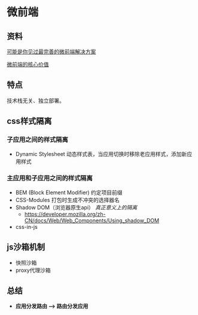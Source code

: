 # 微前端

## 资料

[可能是你见过最完善的微前端解决方案](https://zhuanlan.zhihu.com/p/78362028)

[微前端的核心价值](https://zhuanlan.zhihu.com/p/95085796)

## 特点

技术栈无关、独立部署。

## css样式隔离

### 子应用之间的样式隔离

- Dynamic Stylesheet 动态样式表，当应用切换时移除老应用样式，添加新应用样式

### 主应用和子应用之间的样式隔离

- BEM (Block Element Modifier) 约定项目前缀
- CSS-Modules 打包时生成不冲突的选择器名
- Shadow DOM（浏览器原生api） *真正意义上的隔离*
  - https://developer.mozilla.org/zh-CN/docs/Web/Web_Components/Using_shadow_DOM
- css-in-js

## js沙箱机制

- 快照沙箱
- proxy代理沙箱

## 总结

- **应用分发路由 --> 路由分发应用**
